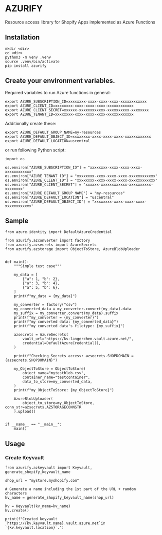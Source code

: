 # AZURIFY
Resource access library for Shopify Apps implemented as Azure Functions

## Installation
    mkdir <dir>
    cd <dir>
    python3 -m venv .venv
    source .venv/bin/activate
    pip install azurify

## Create your environment variables.
Required variables to run Azure functions in general:
    
    export AZURE_SUBSCRIPTION_ID=xxxxxxxx-xxxx-xxxx-xxxx-xxxxxxxxxxxx
    export AZURE_CLIENT_ID=xxxxxxxx-xxxx-xxxx-xxxx-xxxxxxxxxxxx
    export AZURE_CLIENT_SECRET=xxxxxx-xxxxxxxxxxxx-xxxxxxxxxx-xxxxxxxx
    export AZURE_TENANT_ID=xxxxxxxx-xxxx-xxxx-xxxx-xxxxxxxxxxxx

Additionally create these:

    export AZURE_DEFAULT_GROUP_NAME=my-resources
    export AZURE_DEFAULT_OBJECT_ID=xxxxxxxx-xxxx-xxxx-xxxx-xxxxxxxxxxxx
    export AZURE_DEFAULT_LOCATION=uscentral

or run following Python script:

    import os
    
    os.environ["AZURE_SUBSCRIPTION_ID"] = "xxxxxxxx-xxxx-xxxx-xxxx-xxxxxxxxxxxx"
    os.environ["AZURE_TENANT_ID"] = "xxxxxxxx-xxxx-xxxx-xxxx-xxxxxxxxxxxx"
    os.environ["AZURE_CLIENT_ID"] = "xxxxxxxx-xxxx-xxxx-xxxx-xxxxxxxxxxxx"
    os.environ["AZURE_CLIENT_SECRET"] = "xxxxxx-xxxxxxxxxxxx-xxxxxxxxxx-xxxxxxxx"
    os.environ["AZURE_DEFAULT_GROUP_NAME"] = "my-resources"
    os.environ["AZURE_DEFAULT_LOCATION"] = "uscentral"
    os.environ["AZURE_DEFAULT_OBJECT_ID"] = "xxxxxxxx-xxxx-xxxx-xxxx-xxxxxxxxxxxx"

## Sample
    from azure.identity import DefaultAzureCredential

    from azurify.azconverter import factory
    from azurify.azsecrets import AzureSecrets
    from azurify.azstorage import ObjectToStore, AzureBlobUploader


    def main():
        """Simple test case"""

        my_data = [
            {"a": 1, "b": 2},
            {"a": 3, "b": 4},
            {"a": 5, "b": 6},
        ]
        print(f"my_data = {my_data}")

        my_converter = factory("csv")
        my_converted_data = my_converter.convert(my_data).data
        my_suffix = my_converter.convert(my_data).suffix
        print(f"my_converter = {my_converter}")
        print(f"my converted data: {my_converted_data}")
        print(f"my converted data's filetype: {my_suffix}")

        azsecrets = AzureSecrets(
            vault_url="https://kv-langerchen.vault.azure.net/",
            credential=DefaultAzureCredential(),
        )

        print(f"Checking Secrets access: azsecrets.SHOPDOMAIN = {azsecrets.SHOPDOMAIN}")

        my_ObjectToStore = ObjectToStore(
            object_name="mytestblob.csv",
            container_name="testcontainer",
            data_to_store=my_converted_data,
        )
        print(f"my_ObjectToStore: {my_ObjectToStore}")

        AzureBlobUploader(
            object_to_store=my_ObjectToStore, conn_str=azsecrets.AZSTORAGECONNSTR
        ).upload()


    if __name__ == "__main__":
        main()

## Usage

### Create Keyvault
    from azurify.azkeyvault import Keyvault, generate_shopify_keyvault_name

    shop_url = "mystore.myshopify.com"

    # Generate a name including the 1st part of the URL + random characters
    kv_name = generate_shopify_keyvault_name(shop_url)
    
    kv = Keyvault(kv_name=kv_name)
    kv.create()
    
    print(f"Created keyvault `https://{kv.keyvault.name}.vault.azure.net`in `{kv.keyvault.location}`.")